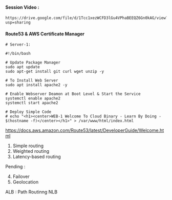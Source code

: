 #### Session Video :
    https://drive.google.com/file/d/1Tcc1xezWCFD3lGu4VPhaBEEQZ6Gn0kAG/view?usp=sharing
    
#### Route53 & AWS Certificate Manager


```
# Server-1:

#!/bin/bash

# Update Package Manager
sudo apt update
sudo apt-get install git curl wget unzip -y

# To Install Web Server 
sudo apt install apache2 -y 

# Enable Webserver Deamon at Boot Level & Start the Service 
systemctl enable apache2
systemctl start apache2

# Deploy Simple Code 
# echo "<h1><center>WEB-1 Welcome To Cloud Binary - Learn By Doing - $(hostname -f)</center></h1>" > /var/www/html/index.html
```

https://docs.aws.amazon.com/Route53/latest/DeveloperGuide/Welcome.html

1. Simple routing
2. Weighted routing
3. Latency-based routing

Pending :

4. Failover
5. Geolocation

ALB : Path Routinng 
NLB 